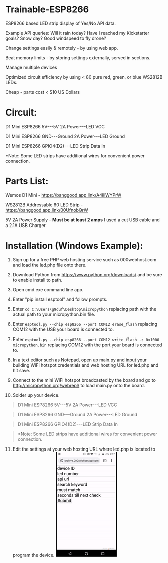 # Trainable-ESP8266

ESP8266 based LED strip display of Yes/No API data.

Example API queries:
Will it rain today? Have I reached my Kickstarter goals? Snow day? Good windspeed to fly drone? 

Change settings easily & remotely - by using web app.

Beat memory limits - by storing settings externally, served in sections.

Manage multiple devices

Optimized circuit efficiency by using < 80 pure red, green, or blue WS2812B LEDs.

Cheap - parts cost < $10 US Dollars


# Circuit:

D1 Mini ESP8266 5V---5V 2A Power---LED VCC

D1 Mini ESP8266 GND---Ground 2A Power---LED Ground

D1 Mini ESP8266 GPIO4(D2)---LED Strip Data In

*Note: Some LED strips have additional wires for convenient power connection.

# Parts List:

Wemos D1 Mini - https://banggood.app.link/A4iiiWYPrW

WS2812B Addressable 60 LED Strip - https://banggood.app.link/00UfnobQrW

5V 2A Power Supply - **Must be at least 2 amps** I used a cut USB cable and a 2.1A USB Charger.

# Installation (Windows Example):

1. Sign up for a free PHP web hosting service such as 000webhost.com and load the led.php file onto there. 

2. Download Python from https://www.python.org/downloads/ and be sure to enable install to path.

3. Open cmd.exe command line app.

4. Enter "pip install esptool" and follow prompts.

5. Enter ```cd C:\Users\g9duf\Desktop\micropython``` replacing path with the actual path to your micropython.bin file.

6. Enter ```esptool.py --chip esp8266 --port COM12 erase_flash``` replacing COM12 with the USB  your board is connected to.

7. Enter ```esptool.py --chip esp8266 --port COM12 write_flash -z 0x1000 micropython.bin``` replacing COM12 with the port your board is connected to.

8. In a text editor such as Notepad, open up main.py and input your building WiFi hotspot credentials and web hosting URL for led.php and hit save.

9. Connect to the mini WiFi hotspot broadcasted by the board and go to http://micropython.org/webrepl/ to load main.py onto the board.

10. Solder up your device.  
>D1 Mini ESP8266 5V---5V 2A Power---LED VCC

>D1 Mini ESP8266 GND---Ground 2A Power---LED Ground

>D1 Mini ESP8266 GPIO4(D2)---LED Strip Data In

>*Note: Some LED strips have additional wires for convenient power connection.

11. Edit the settings at your web hosting URL where led.php is located to program the device.
![](appdemo.gif)

